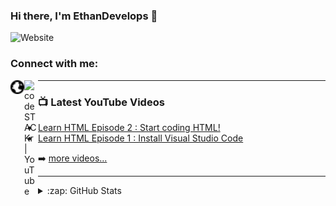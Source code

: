 ### Hi there, I'm EthanDevelops 👋

![Website](https://img.shields.io/website?color=blue&down_color=red&down_message=OFFLINE&label=bennun.me&style=for-the-badge&up_color=green&up_message=ONLINE&url=https%3A%2F%2Fbennun.me)

### Connect with me:

[<img align="left" alt="codeSTACKr.com" width="22px" src="https://raw.githubusercontent.com/iconic/open-iconic/master/svg/globe.svg" />][website]
[<img align="left" alt="codeSTACKr | YouTube" width="22px" src="https://cdn.jsdelivr.net/npm/simple-icons@v3/icons/youtube.svg" />][youtube]

---

### 📺 Latest YouTube Videos

<!-- YOUTUBE:START -->
- [Learn HTML Episode 2 : Start coding HTML!](https://www.youtube.com/watch?v=LLHnKy76GBM)
- [Learn HTML Episode 1 : Install Visual Studio Code](https://www.youtube.com/watch?v=ky3UCpUAeCg)
<!-- YOUTUBE:END -->

➡️ [more videos...](https://www.youtube.com/channel/UCjVyDoLpbc3T3sb63Q9l6bQ)

---

</details>

<details>
  <summary>:zap: GitHub Stats</summary>

<img align="left" alt="EthanDevelops's Github Stats" src="https://githubreadme.ethandevelops.vercel.app/api?username=EthanDevelops&show_icons=true&hide_border=true" />
</details>

[website]: https://ethandevelops.github.io
[youtube]: https://www.youtube.com/channel/UCjVyDoLpbc3T3sb63Q9l6bQ
